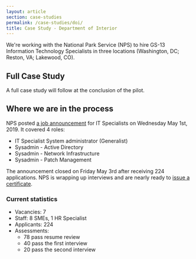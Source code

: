 ```yaml
---
layout: article
section: case-studies
permalink: /case-studies/doi/
title: Case Study - Department of Interior
---
```


We're working with the National Park Service (NPS) to hire GS-13 Information Technology Specialists in three locations (Washington, DC; Reston, VA; Lakewood, CO).

## Full Case Study

A full case study will follow at the conclusion of the pilot.

## Where we are in the process

NPS posted [a job announcement](https://www.usajobs.gov/GetJob/ViewDetails/532244000) for IT Specialists on Wednesday May 1st, 2019. It covered 4 roles:

* IT Specialist System administrator (Generalist)
* Sysadmin - Active Directory
* Sysadmin - Network Infrastructure
* Sysadmin - Patch Management

The announcement closed on Friday May 3rd after receiving 224 applications. NPS is wrapping up interviews and are nearly ready to [issue a certificate](../../hiring-phases/certificate/).

### Current statistics

* Vacancies: 7
* Staff: 8 SMEs, 1 HR Specialist
* Applicants: 224
* Assessments:
    * 78 pass resume review
    * 40 pass the first interview
    * 20 pass the second interview
